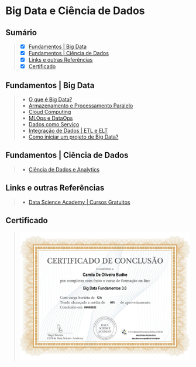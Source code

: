 # Big Data e Ciência de Dados

## Sumário
>
> - [x] [Fundamentos | Big Data](#fundamentos--big-data)
> - [x] [Fundamentos | Ciência de Dados](#fundamentos--ciência-de-dados)
> - [x] [Links e outras Referências](#links-e-outras-referências)
> - [x] [Certificado](#certificado)
>

## Fundamentos | Big Data
>
> - [O que é Big Data?](big-data_sobre.md)
> - [Armazenamento e Processamento Paralelo](armaz-e-processamento-paralelo.md)
> - [Cloud Computing](cloud-computing.md)
> - [MLOps e DataOps](ml-e-data-ops.md)
> - [Dados como Serviço](daas.md)
> - [Integração de Dados | ETL e ELT](integracao-de-dados-etl-elt.md)
> - [Como iniciar um projeto de Big Data?](iniciando-projeto.md)
> 

## Fundamentos | Ciência de Dados
>
> - [Ciência de Dados e Analytics](ciencia-de-dados.md)
>
## Links e outras Referências
> 
> - [Data Science Academy | Cursos Gratuitos](https://www.datascienceacademy.com.br/cursosgratuitos)
>

## Certificado
>
> ![cert-big-data_fundamentos](./img/cert-big-data-fundamentos.jpg)
